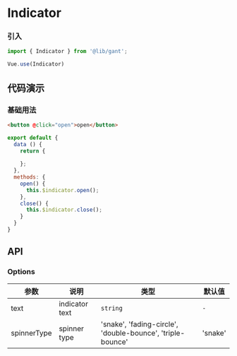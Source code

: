 # Indicator

### 引入
``` javascript
import { Indicator } from '@lib/gant';

Vue.use(Indicator)
```

## 代码演示

### 基础用法

```html
<button @click="open">open</button>
```

```javascript
export default {
  data () {
    return {
    
    };
  },
  methods: {
    open() {
      this.$indicator.open();
    },
    close() {
      this.$indicator.close();
    }
  }
}
```

## API
### Options
| 参数 | 说明 | 类型 | 默认值 |
|------|------|------|------|
| text | indicator text | `string` | `-`|
| spinnerType | spinner type | 'snake', 'fading-circle', 'double-bounce', 'triple-bounce' | 'snake' |